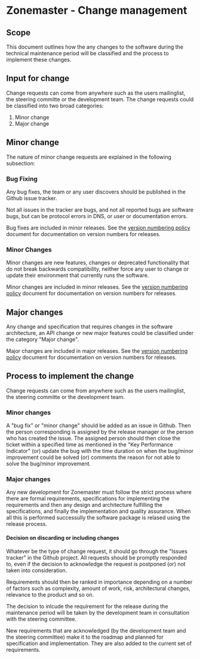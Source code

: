 # Zonemaster - Change management

## Scope

This document outlines how the any changes to the software during the
technical maintenance period will be classified and the process to implement
these changes.

## Input for change 

Change requests can come from anywhere such as the users mailinglist, the
steering committe or the development team. The change requests could be
classified into two broad categories:

1. Minor change
2. Major change

## Minor change 

The nature of minor change requests are explained in the following
subsection:

###  Bug Fixing 

Any bug fixes, the team or any user discovers should be published in the
Github issue tracker.

Not all issues in the tracker are bugs, and not all reported bugs are
software bugs, but can be protocol errors in DNS, or user or documentation
errors.

Bug fixes are included in minor releases. See the
[version numbering policy](../../design/Versions%20and%20Releases.md)
document for documentation on version numbers for releases.

### Minor Changes

Minor changes are new features, changes or deprecated functionality that
do not break backwards compatibility, neither force any user to change or
update their environment that currently runs the software. 

Minor changes are included in minor releases. See the
[version numbering policy](../../design/Versions%20and%20Releases.md)
document for documentation on version numbers for releases.

## Major changes 

Any change and specification that requires changes in the software
architecture, an API change or new major features could be classified
under the category "Major change".

Major changes are included in major releases. See the
[version numbering policy](../../design/Versions%20and%20Releases.md)
document for documentation on version numbers for releases.

## Process to implement the change

Change requests can come from anywhere such as the users mailinglist, the
steering committe or the development team. 

### Minor changes

A "bug fix" or "minor change" should be added as an issue in Github. Then
the person corresponding is assigned by the release manager or the person
who has created the issue. The assigned person should then close the
ticket within a specified time as mentioned in the "Key Performance
Indicator" (or) update the bug with the time duration on when the bug/minor improvement could be solved (or) comments the reason for not able to solve
the bug/minor improvement.

### Major changes

Any new development for Zonemaster must follow the strict process where
there are formal requirements, specifications for implementing the
requirements and then any design and architecture fulfilling the
specifications, and finally the implementation and quality assurance.
When all this is performed successully the software package is relased
using the release process.

#### Decision on discarding or including changes

Whatever be the type of change request, it should go through the "Issues
tracker" in the Github project. All requests should be promptly responded
to, even if the decision to acknowledge the request is postponed (or)
not taken into consideration.

Requirements should then be ranked in importance depending on a number of
factors such as complexity, amount of work, risk, architectural changes,
relevance to the product and so on.

The decision to inlcude the requirement for the release during the
maintenance period will be taken by the development team in consultation
with the steering committee. 

New requirements that are acknowledged (by the development team and the
steering committee)  make it to the roadmap and planned for specification
and implementation. They are also added to the current set of requirements.
